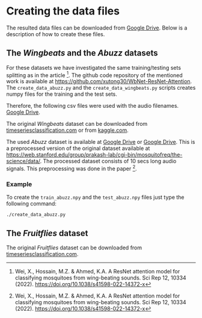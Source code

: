 # Creating the data files

The resulted data files can be downloaded from [Google Drive](https://drive.google.com/drive/folders/1kt94eoQ4LKunu0DCHxmZfUbXmmrlpdK2?usp=sharing).
Below is a description of how to create these files.

## The *Wingbeats* and the *Abuzz* datasets

For these datasets we have investigated the same training/testing sets splitting as in the article [^fn1].
The github code repository of the mentioned work is available at https://github.com/xutong30/WbNet-ResNet-Attention.
The `create_data_abuzz.py` and the `create_data_wingbeats.py` scripts creates numpy files for the training and the test sets.

Therefore, the following csv files were used with the audio filenames.
[Google Drive](https://drive.google.com/drive/folders/1uDbzjY38QrmuglkwKVyIlLYxNpAvMKZk?usp=sharing).

The original *Wingbeats* dataset can be downloaded from [timeseriesclassification.com](http://www.timeseriesclassification.com/description.php?Dataset=MosquitoSound)
or from [kaggle.com](https://www.kaggle.com/datasets/potamitis/wingbeats).

The used *Abuzz* dataset is available at [Google Drive](https://drive.google.com/file/d/1iEX6DTU1euZyLbGX19EQgMwOGEXLGTte/view)
or [Google Drive](https://drive.google.com/file/d/1qRiiPYCpaoAxv--o2EGcFoHeQPk3JFZM/view?usp=sharing).
This is a preprocessed version of the original dataset available at https://web.stanford.edu/group/prakash-lab/cgi-bin/mosquitofreq/the-science/data/.
The processed dataset consists of 10 secs long audio signals. This preprocessing was done in the paper [^fn1].

### Example

To create the `train_abuzz.npy` and the `test_abuzz.npy` files just type the following command:
```
./create_data_abuzz.py
```

## The *Fruitflies* dataset

The original *Fruitflies* dataset can be downloaded from [timeseriesclassification.com](http://www.timeseriesclassification.com/description.php?Dataset=FruitFlies).

[^fn1]: Wei, X., Hossain, M.Z. & Ahmed, K.A. A ResNet attention model for classifying mosquitoes from wing-beating sounds. Sci Rep 12, 10334 (2022). https://doi.org/10.1038/s41598-022-14372-x

 
